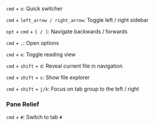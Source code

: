 `cmd` + `o`: Quick switcher

`cmd` + `left_arrow / right_arrow`: Toggle left / right sidebar

`opt` + `cmd` + `[ / ]`: Navigate backwards / forwards

`cmd` + `,`: Open options

`cmd` + `e`: Toggle reading view

`cmd` + `shift` + `d`: Reveal current file in navigation

`cmd` + `shift` + `s`: Show file explorer

`cmd` + `shift` + `j/k`:  Focus on tab group to the left / right
### Pane Relief

`cmd` + `#`: Switch to tab `#`

